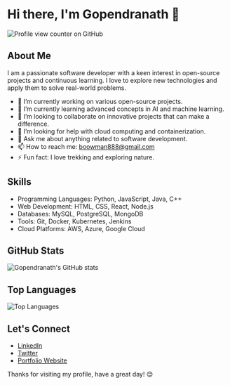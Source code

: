 # Hi there, I'm Gopendranath 👋
![Profile view counter on GitHub](https://komarev.com/ghpvc/?username=Gopendranath)

## About Me

I am a passionate software developer with a keen interest in open-source projects and continuous learning. I love to explore new technologies and apply them to solve real-world problems.

- 🔭 I’m currently working on various open-source projects.
- 🌱 I’m currently learning advanced concepts in AI and machine learning.
- 👯 I’m looking to collaborate on innovative projects that can make a difference.
- 🤔 I’m looking for help with cloud computing and containerization.
- 💬 Ask me about anything related to software development.
- 📫 How to reach me: boowman888@gmail.com
- ⚡ Fun fact: I love trekking and exploring nature.

## Skills

- Programming Languages: Python, JavaScript, Java, C++
- Web Development: HTML, CSS, React, Node.js
- Databases: MySQL, PostgreSQL, MongoDB
- Tools: Git, Docker, Kubernetes, Jenkins
- Cloud Platforms: AWS, Azure, Google Cloud

## GitHub Stats

![Gopendranath's GitHub stats](https://github-readme-stats.vercel.app/api?username=Gopendranath&show_icons=true&theme=radical)

## Top Languages

![Top Languages](https://github-readme-stats.vercel.app/api/top-langs/?username=Gopendranath&layout=compact&theme=radical)

## Let's Connect

- [LinkedIn](https://www.linkedin.com/in/gopendranath)
- [Twitter](https://twitter.com/gopendranath)
- [Portfolio Website](https://t3rminal.vercel.app/)

Thanks for visiting my profile, have a great day! 😊

